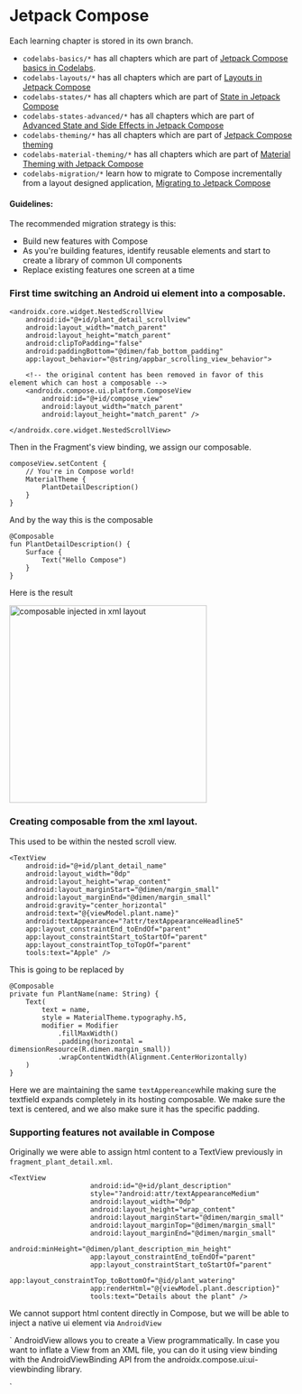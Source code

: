 # Jetpack Compose

Each learning chapter is stored in its own branch.

- `codelabs-basics/*` has all chapters which are part of [Jetpack Compose basics in Codelabs](https://developer.android.com/codelabs/jetpack-compose-basics).
- `codelabs-layouts/*` has all chapters which are part of [Layouts in Jetpack Compose](https://developer.android.com/codelabs/jetpack-compose-layouts)
- `codelabs-states/*` has all chapters which are part of [State in Jetpack Compose](https://developer.android.com/codelabs/jetpack-compose-state)
- `codelabs-states-advanced/*` has all chapters which are part of [Advanced State and Side Effects in Jetpack Compose](https://developer.android.com/codelabs/jetpack-compose-advanced-state-side-effects)
- `codelabs-theming/*` has all chapters which are part of [Jetpack Compose theming](https://developer.android.com/codelabs/jetpack-compose-theming)
- `codelabs-material-theming/*` has all chapters which are part of [Material Theming with Jetpack Compose](https://developer.android.com/codelabs/basic-android-kotlin-compose-material-theming)
- `codelabs-migration/*` learn how to migrate to Compose incrementally from a layout designed application, [Migrating to Jetpack Compose](url) 
#### Guidelines:

The recommended migration strategy is this:

- Build new features with Compose
- As you're building features, identify reusable elements and start to create a library of common UI components
- Replace existing features one screen at a time

### First time switching an Android ui element into a composable.

```
<androidx.core.widget.NestedScrollView
    android:id="@+id/plant_detail_scrollview"
    android:layout_width="match_parent"
    android:layout_height="match_parent"
    android:clipToPadding="false"
    android:paddingBottom="@dimen/fab_bottom_padding"
    app:layout_behavior="@string/appbar_scrolling_view_behavior">

	<!-- the original content has been removed in favor of this element which can host a composable -->
    <androidx.compose.ui.platform.ComposeView
        android:id="@+id/compose_view"
        android:layout_width="match_parent"
        android:layout_height="match_parent" />

</androidx.core.widget.NestedScrollView>
```

Then in the Fragment's view binding, we assign our composable.

```
composeView.setContent {
    // You're in Compose world!
    MaterialTheme {
        PlantDetailDescription()
    }
}
```

And by the way this is the composable

```
@Composable
fun PlantDetailDescription() {
    Surface {
        Text("Hello Compose")
    }
}
```

Here is the result

<img width="350" alt="composable injected in xml layout" src="https://user-images.githubusercontent.com/3371622/220806865-098d99b9-44ae-40fa-b10d-500ef70672d7.png">

### Creating composable from the xml layout.

This used to be within the nested scroll view.

```
<TextView
    android:id="@+id/plant_detail_name"
    android:layout_width="0dp"
    android:layout_height="wrap_content"
    android:layout_marginStart="@dimen/margin_small"
    android:layout_marginEnd="@dimen/margin_small"
    android:gravity="center_horizontal"
    android:text="@{viewModel.plant.name}"
    android:textAppearance="?attr/textAppearanceHeadline5"
    app:layout_constraintEnd_toEndOf="parent"
    app:layout_constraintStart_toStartOf="parent"
    app:layout_constraintTop_toTopOf="parent"
    tools:text="Apple" />
```

This is going to be replaced by

```
@Composable
private fun PlantName(name: String) {
    Text(
        text = name,
        style = MaterialTheme.typography.h5,
        modifier = Modifier
            .fillMaxWidth()
            .padding(horizontal = dimensionResource(R.dimen.margin_small))
            .wrapContentWidth(Alignment.CenterHorizontally)
    )
}
```

Here we are maintaining the same `textAppereance`while making sure the textfield expands completely in its hosting composable.
We make sure the text is centered, and we also make sure it has the specific padding.

### Supporting features not available in Compose

Originally we were able to assign html content to a TextView previously in `fragment_plant_detail.xml`. 

```
<TextView
                    android:id="@+id/plant_description"
                    style="?android:attr/textAppearanceMedium"
                    android:layout_width="0dp"
                    android:layout_height="wrap_content"
                    android:layout_marginStart="@dimen/margin_small"
                    android:layout_marginTop="@dimen/margin_small"
                    android:layout_marginEnd="@dimen/margin_small"
                    android:minHeight="@dimen/plant_description_min_height"
                    app:layout_constraintEnd_toEndOf="parent"
                    app:layout_constraintStart_toStartOf="parent"
                    app:layout_constraintTop_toBottomOf="@id/plant_watering"
                    app:renderHtml="@{viewModel.plant.description}"
                    tools:text="Details about the plant" />
```

We cannot support html content directly in Compose, but we will be able to inject a native ui element via `AndroidView`

`
AndroidView allows you to create a View programmatically. In case you want to inflate a View from an XML file, you can do it using view binding with the AndroidViewBinding API from the androidx.compose.ui:ui-viewbinding library.


`




